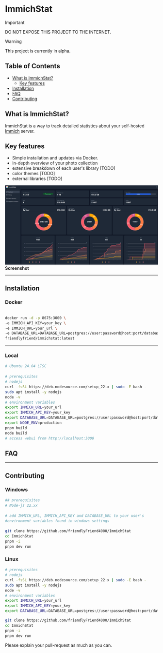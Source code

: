 # ImmichStat



> [!IMPORTANT]
> DO NOT EXPOSE THIS PROJECT TO THE INTERNET.

> [!WARNING]
> This project is currently in alpha.



## Table of Contents
- [What is ImmichStat?](#what-is-immichstat)
    - [Key features](#key-features)
- [Installation](#installation)
- [FAQ](#faq)
- [Contributing](#contributing)

## What is ImmichStat?
ImmichStat is a way to track detailed statistics about your self-hosted [Immich][immich-github-url] server.

## Key features
- Simple installation and updates via Docker.
- In-depth overview of your photo collection
- extensive breakdown of each user's library [TODO]
- color themes [TODO]
- external libraries [TODO]


![Screenshot 2025-01-10 034338.png](Screenshot%202025-01-10%20034338.png)
**Screenshot**


------

## Installation

### Docker

```bash 

docker run -d -p 8675:3000 \
-e IMMICH_API_KEY=your_key \
-e IMMICH_URL=your_url \
-e DATABASE_URL=DATABASE_URL=postgres://user:password@host:port/database \
friendlyfriend/immichstat:latest

```
------

### Local 
```bash
# Ubuntu 24.04 LTSC

# prerequisites
# nodejs
curl -fsSL https://deb.nodesource.com/setup_22.x | sudo -E bash -
sudo apt install -y nodejs
node -v
# environment variables
export IMMICH_URL=your_url 
export IMMICH_API_KEY=your_key
export DATABASE_URL=DATABASE_URL=postgres://user:password@host:port/database
export NODE_ENV=production
pnpm build
node build
# access webui from http://localhost:3000


```
## FAQ

---
## Contributing


### Windows
```bash 
## prerequisites
# Node-js 22.xx

# add IMMICH_URL, IMMICH_API_KEY and DATABASE_URL to your user's 
#environment variables found in windows settings

git clone https://github.com/friendlyFriend4000/ImmichStat
cd ImmichStat
pnpm -i 
pnpm dev run
```

### Linux
```bash
# prerequisites
# nodejs
curl -fsSL https://deb.nodesource.com/setup_22.x | sudo -E bash -
sudo apt install -y nodejs
node -v
# environment variables
export IMMICH_URL=your_url 
export IMMICH_API_KEY=your_key
export DATABASE_URL=DATABASE_URL=postgres://user:password@host:port/database

```
```bash
git clone https://github.com/friendlyFriend4000/ImmichStat
cd ImmichStat
pnpm -i 
pnpm dev run
```

Please explain your pull-request as much as you can.



<!-- LINKS & IMAGES -->
[immich-github-url]: https://github.com/immich-app/immich
